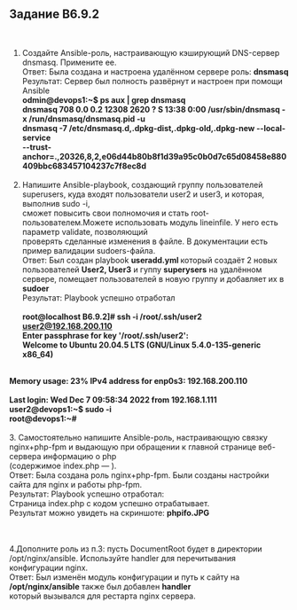 <br>
<H2>Задание B6.9.2</H2><br>

1. Создайте Ansible-роль, настраивающую кэширующий DNS-сервер dnsmasq. Примените ее. <br>
   Ответ: Была создана и настроена удалённом сервере  роль: <b>dnsmasq </b><br>
   Результат: Сервер был полность развёрнут и настроен при помощи Ansible <br>
<b>odmin@devops1:~$ ps aux | grep dnsmasq <br>
dnsmasq      708  0.0  0.2  12308  2620 ?        S    13:38   0:00 /usr/sbin/dnsmasq -x /run/dnsmasq/dnsmasq.pid -u <br>
dnsmasq -7 /etc/dnsmasq.d,.dpkg-dist,.dpkg-old,.dpkg-new --local-service <br>
--trust-anchor=.,20326,8,2,e06d44b80b8f1d39a95c0b0d7c65d08458e880409bbc683457104237c7f8ec8d <br></b>
       <br>
2. Напишите Ansible-playbook, создающий группу пользователей superusers, куда входят пользователи user2 и user3, и которая, выполнив sudo -i, <br> 
сможет повысить свои полномочия и стать root-пользователем.Можете использовать модуль lineinfile. У него есть параметр validate, позволяющий <br>
проверять сделанные изменения в файле. В документации есть пример валидации sudoers-файла.<br>
   Ответ: Был создан playbook <b>useradd.yml </b> который создаёт 2 новых пользователей <b>User2, User3</b> и гуппу <b>superysers</b> на удалённом сервере, 
   помещает пользователей в новую группу и добавляет их в <b>sudoer</b><br>
   Результат: Playbook успешно отработал <br>
<br><b>
root@localhost B6.9.2]# ssh -i /root/.ssh/user2 user2@192.168.200.110 <br>
Enter passphrase for key '/root/.ssh/user2':      <br>
Welcome to Ubuntu 20.04.5 LTS (GNU/Linux 5.4.0-135-generic x86_64)<br><br>

  Memory usage: 23%                IPv4 address for enp0s3: 192.168.200.110 <br>
<br>
Last login: Wed Dec  7 09:58:34 2022 from 192.168.1.111 <br>
user2@devops1:~$ sudo -i  <br>
root@devops1:~#  <br> </B>
<br>
3. Самостоятельно напишите Ansible-роль, настраивающую связку nginx+php-fpm и выдающую при обращении к главной странице веб-сервера информацию о php <br>
(содержимое index.php — <?php phpinfo();?>).<br>
Ответ: Была создана роль nginx+php-fpm. Были созданы настройки сайта для nginx и работы php-fpm. <br>
Результат: Playbook успешно отработал: <br>
   Страница index.php с кодом <?php phpinfo();?> успешно отрабатывает. <br>
   Результат можно увидеть на скриншоте: <b>phpifo.JPG </b> <br><br>


<br>
4.Дополните роль из п.3: пусть DocumentRoot будет в директории /opt/nginx/ansible. Используйте handler для перечитывания конфигурации nginx. <br>
Ответ: Был изменён модуль конфигурации и путь к сайту на <b>/opt/nginx/ansible</b> также был добавлен <b>handler </b><br> который вызывался для рестарта nginx сервера.
